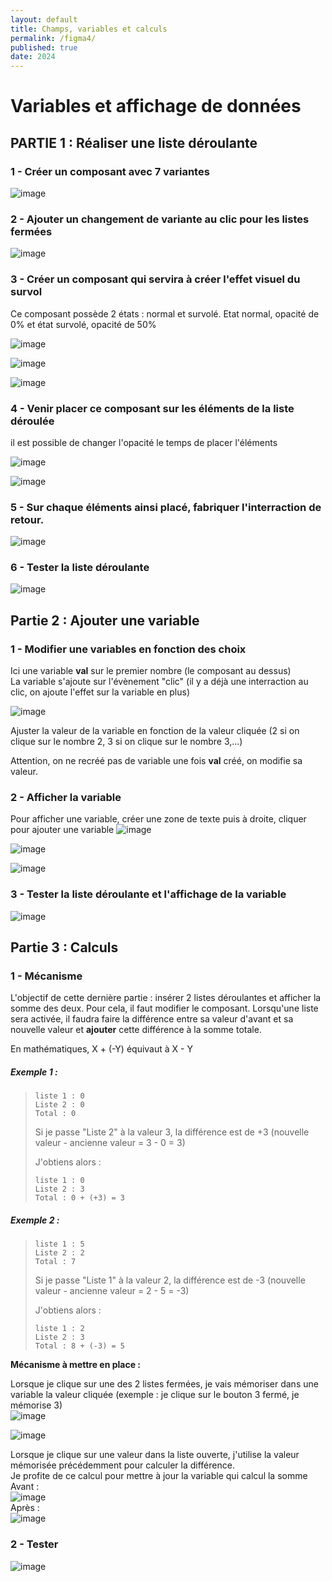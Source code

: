 ```yaml
---
layout: default
title: Champs, variables et calculs
permalink: /figma4/
published: true
date: 2024
---
```


# Variables et affichage de données

## PARTIE 1 : Réaliser une liste déroulante

### 1 - Créer un composant avec 7 variantes
![image](https://github.com/user-attachments/assets/93ea4c7f-1fbe-4aba-b051-9424f66d6fcd)

### 2 - Ajouter un changement de variante au clic pour les listes fermées
![image](https://github.com/user-attachments/assets/228c2d74-d8bc-4f42-ac75-81ff0e0fa26a)

### 3 - Créer un composant qui servira à créer l'effet visuel du survol
<p>Ce composant possède 2 états : normal et survolé. Etat normal, opacité de 0% et état survolé, opacité de 50%</p>

![image](https://github.com/user-attachments/assets/bc44c398-4821-4dd5-a8c3-2625182fc0a7)<br>

![image](https://github.com/user-attachments/assets/3cfdc528-a36d-47c9-860b-f75b68a7fca9)<br>

![image](https://github.com/user-attachments/assets/920f215a-082a-4ac0-a71d-525974400e60)

### 4 - Venir placer ce composant sur les éléments de la liste déroulée
<p>il est possible de changer l'opacité le temps de placer l'éléments</p>

![image](https://github.com/user-attachments/assets/059a8246-243f-4f08-af13-1e3b27595e77)<br>

![image](https://github.com/user-attachments/assets/6acf199f-b9e1-4b93-8841-a9ff893e5075)

### 5 - Sur chaque éléments ainsi placé, fabriquer l'interraction de retour.
![image](https://github.com/user-attachments/assets/435094d1-32d8-4425-bb6d-02658174b493)

### 6 - Tester la liste déroulante
![image](https://github.com/user-attachments/assets/979415da-1125-4174-a4dd-fedd5dbd8902)

## Partie 2 : Ajouter une variable

### 1 - Modifier une variables en fonction des choix
Ici une variable **val** sur le premier nombre (le composant au dessus)<br>
La variable s'ajoute sur l'évènement "clic" (il y a déjà une interraction au clic, on ajoute l'effet sur la variable en plus)

![image](https://github.com/user-attachments/assets/aa197a05-79f5-4bc3-927e-9f41c21bafd8)

Ajuster la valeur de la variable en fonction de la valeur cliquée (2 si on clique sur le nombre 2, 3 si on clique sur le nombre 3,...)

Attention, on ne recréé pas de variable une fois **val** créé, on modifie sa valeur.

### 2 - Afficher la variable
Pour afficher une variable, créer une zone de texte puis à droite, cliquer pour ajouter une variable
![image](https://github.com/user-attachments/assets/e27a200f-f50b-4e0b-a253-1d7421b2a847)<br>

![image](https://github.com/user-attachments/assets/b1913a73-55d9-41e7-96cf-0a79b2858137)<br>

![image](https://github.com/user-attachments/assets/e3b8a527-939a-4241-8c0a-211a72cf82b4)

### 3 - Tester la liste déroulante et l'affichage de la variable

![image](https://github.com/user-attachments/assets/5b0652dc-a31b-4db5-b78e-edd6d838c76b)


## Partie 3 : Calculs

### 1 - Mécanisme
L'objectif de cette dernière partie : insérer 2 listes déroulantes et afficher la somme des deux.
Pour cela, il faut modifier le composant. Lorsqu'une liste sera activée, il faudra faire la différence entre sa valeur d'avant et sa nouvelle valeur et **ajouter** cette différence à la somme totale.

En mathématiques, X + (-Y) équivaut à X - Y

##### Exemple 1 : 
>     
>     liste 1 : 0
>     Liste 2 : 0
>     Total : 0
>     
>Si je passe "Liste 2" à la valeur 3, la différence est de +3 (nouvelle valeur - ancienne valeur = 3 - 0 = 3)
>
>J'obtiens alors : 
>
>     liste 1 : 0
>     Liste 2 : 3
>     Total : 0 + (+3) = 3

##### Exemple 2 : 
>     
>     liste 1 : 5
>     Liste 2 : 2
>     Total : 7
>     
>Si je passe "Liste 1" à la valeur 2, la différence est de -3 (nouvelle valeur - ancienne valeur = 2 - 5 = -3)
>
>J'obtiens alors : 
>
>     liste 1 : 2
>     Liste 2 : 3
>     Total : 8 + (-3) = 5

**Mécanisme à mettre en place :** 

Lorsque je clique sur une des 2 listes fermées, je vais mémoriser dans une variable la valeur cliquée (exemple : je clique sur le bouton 3 fermé, je mémorise 3)<br>
![image](https://github.com/user-attachments/assets/ca8b9b4c-da53-40a5-b11f-5e15f1d34934)<br>

![image](https://github.com/user-attachments/assets/4d4b4300-93c2-4be8-9436-adcd64b9d282)

Lorsque je clique sur une valeur dans la liste ouverte, j'utilise la valeur mémorisée précédemment pour calculer la différence.<br>
Je profite de ce calcul pour mettre à jour la variable qui calcul la somme<br> 
Avant :<br>
![image](https://github.com/user-attachments/assets/16bbb44f-948e-4070-8feb-d3839eaa0d82)<br>
Après : <br>
![image](https://github.com/user-attachments/assets/af84a4c6-867d-4b74-a743-93cfe9826366)

### 2 - Tester
![image](https://github.com/user-attachments/assets/88c14f1a-12d5-4af1-a4c5-37236a00c695)

